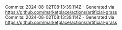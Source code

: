 Commits: 2024-08-02T08:13:39.114Z - Generated via https://github.com/marketplace/actions/artificial-grass
<br>
Commits: 2024-08-02T08:13:39.114Z - Generated via https://github.com/marketplace/actions/artificial-grass
<br>

